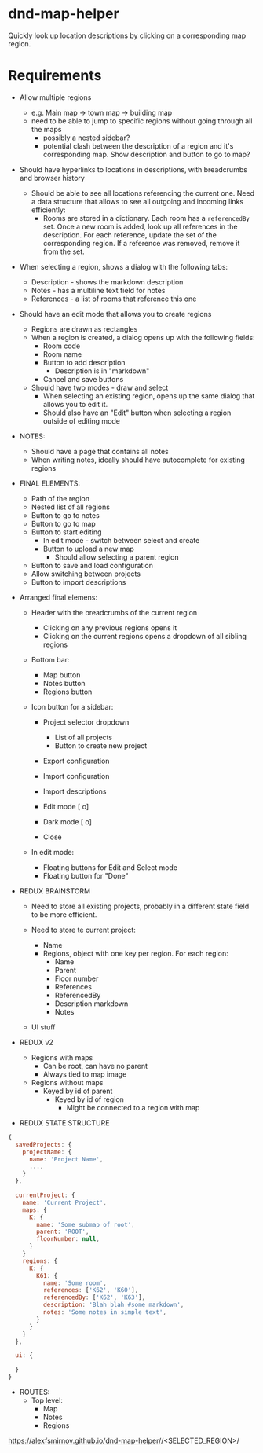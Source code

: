 # dnd-map-helper
Quickly look up location descriptions by clicking on a corresponding map region.

# Requirements
- Allow multiple regions
  - e.g. Main map -> town map -> building map
  - need to be able to jump to specific regions without going through all the maps
    - possibly a nested sidebar?
    - potential clash between the description of a region and it's corresponding map. Show description and button to go to map?

- Should have hyperlinks to locations in descriptions, with breadcrumbs and browser history
  - Should be able to see all locations referencing the current one. Need a data structure that allows to see all outgoing and incoming links efficiently:
    - Rooms are stored in a dictionary. Each room has a `referencedBy` set. Once a new room is added, look up all references in the description. For each reference, update the set of the corresponding region. If a reference was removed, remove it from the set.

- When selecting a region, shows a dialog with the following tabs:
  - Description - shows the markdown description
  - Notes - has a multiline text field for notes
  - References - a list of rooms that reference this one

- Should have an edit mode that allows you to create regions
  - Regions are drawn as rectangles
  - When a region is created, a dialog opens up with the following fields:
    - Room code
    - Room name
    - Button to add description
      - Description is in "markdown"
    - Cancel and save buttons
  - Should have two modes - draw and select
    - When selecting an existing region, opens up the same dialog that allows you to edit it.
    - Should also have an "Edit" button when selecting a region outside of editing mode

- NOTES:
  - Should have a page that contains all notes
  - When writing notes, ideally should have autocomplete for existing regions



- FINAL ELEMENTS:
  - Path of the region
  - Nested list of all regions
  - Button to go to notes
  - Button to go to map
  - Button to start editing
    - In edit mode - switch between select and create
    - Button to upload a new map
      - Should allow selecting a parent region
  - Button to save and load configuration
  - Allow switching between projects
  - Button to import descriptions


- Arranged final elemens:
  - Header with the breadcrumbs of the current region
    - Clicking on any previous regions opens it
    - Clicking on the current regions opens a dropdown of all sibling regions

  - Bottom bar:
    - Map button
    - Notes button
    - Regions button

  - Icon button for a sidebar:
    - Project selector dropdown
      - List of all projects
      - Button to create new project

    - Export configuration
    - Import configuration

    - Import descriptions
    - Edit mode [  o]

    - Dark mode [  o]
    - Close

  - In edit mode:
    - Floating buttons for Edit and Select mode
    - Floating button for "Done" 



- REDUX BRAINSTORM
  - Need to store all existing projects, probably in a different state field to be more efficient.

  - Need to store te current project:
    - Name
    - Regions, object with one key per region. For each region:
      - Name
      - Parent
      - Floor number
      - References
      - ReferencedBy
      - Description markdown
      - Notes

  - UI stuff


- REDUX v2
  - Regions with maps
    - Can be root, can have no parent
    - Always tied to map image
  - Regions without maps
    - Keyed by id of parent
      - Keyed by id of region
        - Might be connected to a region with map
      

- REDUX STATE STRUCTURE

```js
{
  savedProjects: {
    projectName: {
      name: 'Project Name',
      ...,
    }
  },

  currentProject: {
    name: 'Current Project',
    maps: {
      K: {
        name: 'Some submap of root',
        parent: 'ROOT',
        floorNumber: null,
      }
    }
    regions: {
      K: {
        K61: {
          name: 'Some room',
          references: ['K62', 'K60'],
          referencedBy: ['K62', 'K63'],
          description: 'Blah blah #some markdown',
          notes: 'Some notes in simple text',
        }
      }
    }
  },

  ui: {

  }
}
```


- ROUTES:
  - Top level:
    - Map
    - Notes
    - Regions


https://alexfsmirnov.github.io/dnd-map-helper/<VIEW>/<SELECTED_REGION>/<SUBVIEW>

  
